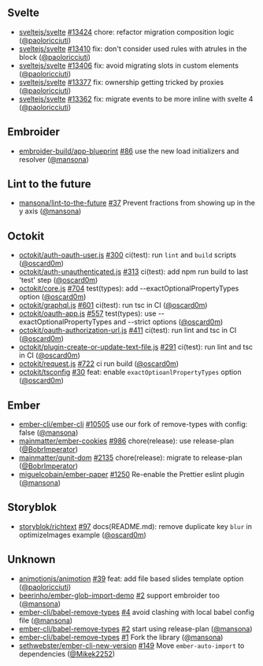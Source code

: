 ## Svelte

- [sveltejs/svelte] [#13424](https://github.com/sveltejs/svelte/pull/13424) chore: refactor migration composition logic ([@paoloricciuti])
- [sveltejs/svelte] [#13410](https://github.com/sveltejs/svelte/pull/13410) fix: don't consider used rules with atrules in the block ([@paoloricciuti])
- [sveltejs/svelte] [#13406](https://github.com/sveltejs/svelte/pull/13406) fix: avoid migrating slots in custom elements ([@paoloricciuti])
- [sveltejs/svelte] [#13377](https://github.com/sveltejs/svelte/pull/13377) fix: ownership getting tricked by proxies ([@paoloricciuti])
- [sveltejs/svelte] [#13362](https://github.com/sveltejs/svelte/pull/13362) fix: migrate events to be more inline with svelte 4 ([@paoloricciuti])

## Embroider

- [embroider-build/app-blueprint] [#86](https://github.com/embroider-build/app-blueprint/pull/86) use the new load initializers and resolver ([@mansona])

## Lint to the future

- [mansona/lint-to-the-future] [#37](https://github.com/mansona/lint-to-the-future/pull/37) Prevent fractions from showing up in the y axis ([@mansona])

## Octokit

- [octokit/auth-oauth-user.js] [#300](https://github.com/octokit/auth-oauth-user.js/pull/300) ci(test): run `lint` and `build` scripts ([@oscard0m])
- [octokit/auth-unauthenticated.js] [#313](https://github.com/octokit/auth-unauthenticated.js/pull/313) ci(test): add npm run build to last 'test' step ([@oscard0m])
- [octokit/core.js] [#704](https://github.com/octokit/core.js/pull/704) test(types): add --exactOptionalPropertyTypes option ([@oscard0m])
- [octokit/graphql.js] [#601](https://github.com/octokit/graphql.js/pull/601) ci(test): run tsc in CI ([@oscard0m])
- [octokit/oauth-app.js] [#557](https://github.com/octokit/oauth-app.js/pull/557) test(types): use --exactOptionalPropertyTypes and --strict options ([@oscard0m])
- [octokit/oauth-authorization-url.js] [#411](https://github.com/octokit/oauth-authorization-url.js/pull/411) ci(test): run lint and tsc in CI ([@oscard0m])
- [octokit/plugin-create-or-update-text-file.js] [#291](https://github.com/octokit/plugin-create-or-update-text-file.js/pull/291) ci(test): run lint and tsc in CI ([@oscard0m])
- [octokit/request.js] [#722](https://github.com/octokit/request.js/pull/722) ci run build ([@oscard0m])
- [octokit/tsconfig] [#30](https://github.com/octokit/tsconfig/pull/30) feat: enable `exactOptioanlPropertyTypes` option ([@oscard0m])

## Ember

- [ember-cli/ember-cli] [#10505](https://github.com/ember-cli/ember-cli/pull/10505) use our fork of remove-types with config: false ([@mansona])
- [mainmatter/ember-cookies] [#986](https://github.com/mainmatter/ember-cookies/pull/986) chore(release): use release-plan ([@BobrImperator])
- [mainmatter/qunit-dom] [#2135](https://github.com/mainmatter/qunit-dom/pull/2135) chore(release): migrate to release-plan ([@BobrImperator])
- [miguelcobain/ember-paper] [#1250](https://github.com/miguelcobain/ember-paper/pull/1250) Re-enable the Prettier eslint plugin ([@mansona])

## Storyblok

- [storyblok/richtext] [#97](https://github.com/storyblok/richtext/pull/97) docs(README.md): remove duplicate key `blur` in optimizeImages example ([@oscard0m])

## Unknown

- [animotionjs/animotion] [#39](https://github.com/animotionjs/animotion/pull/39) feat: add file based slides template option ([@paoloricciuti])
- [beerinho/ember-glob-import-demo] [#2](https://github.com/beerinho/ember-glob-import-demo/pull/2) support embroider too ([@mansona])
- [ember-cli/babel-remove-types] [#4](https://github.com/ember-cli/babel-remove-types/pull/4) avoid clashing with local babel config file ([@mansona])
- [ember-cli/babel-remove-types] [#2](https://github.com/ember-cli/babel-remove-types/pull/2) start using release-plan ([@mansona])
- [ember-cli/babel-remove-types] [#1](https://github.com/ember-cli/babel-remove-types/pull/1) Fork the library ([@mansona])
- [sethwebster/ember-cli-new-version] [#149](https://github.com/sethwebster/ember-cli-new-version/pull/149) Move `ember-auto-import` to dependencies ([@Mikek2252])

[@BobrImperator]: https://github.com/BobrImperator
[@Mikek2252]: https://github.com/Mikek2252
[@mansona]: https://github.com/mansona
[@oscard0m]: https://github.com/oscard0m
[@paoloricciuti]: https://github.com/paoloricciuti
[animotionjs/animotion]: https://github.com/animotionjs/animotion
[beerinho/ember-glob-import-demo]: https://github.com/beerinho/ember-glob-import-demo
[ember-cli/babel-remove-types]: https://github.com/ember-cli/babel-remove-types
[ember-cli/ember-cli]: https://github.com/ember-cli/ember-cli
[embroider-build/app-blueprint]: https://github.com/embroider-build/app-blueprint
[mainmatter/ember-cookies]: https://github.com/mainmatter/ember-cookies
[mainmatter/qunit-dom]: https://github.com/mainmatter/qunit-dom
[mansona/lint-to-the-future]: https://github.com/mansona/lint-to-the-future
[miguelcobain/ember-paper]: https://github.com/miguelcobain/ember-paper
[octokit/auth-oauth-user.js]: https://github.com/octokit/auth-oauth-user.js
[octokit/auth-unauthenticated.js]: https://github.com/octokit/auth-unauthenticated.js
[octokit/core.js]: https://github.com/octokit/core.js
[octokit/graphql.js]: https://github.com/octokit/graphql.js
[octokit/oauth-app.js]: https://github.com/octokit/oauth-app.js
[octokit/oauth-authorization-url.js]: https://github.com/octokit/oauth-authorization-url.js
[octokit/plugin-create-or-update-text-file.js]: https://github.com/octokit/plugin-create-or-update-text-file.js
[octokit/request.js]: https://github.com/octokit/request.js
[octokit/tsconfig]: https://github.com/octokit/tsconfig
[sethwebster/ember-cli-new-version]: https://github.com/sethwebster/ember-cli-new-version
[storyblok/richtext]: https://github.com/storyblok/richtext
[sveltejs/svelte]: https://github.com/sveltejs/svelte
